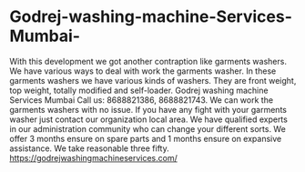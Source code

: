 # Godrej-washing-machine-Services-Mumbai-
With this development we got another contraption like garments washers. We have various ways to deal with work the garments washer. In these garments washers we have various kinds of washers. They are front weight, top weight, totally modified and self-loader. Godrej washing machine Services Mumbai   Call us: 8688821386, 8688821743.    We can work the garments washers with no issue. If you have any fight with your garments washer just contact our organization local area. We have qualified experts in our administration community who can change your different sorts. We offer 3 months ensure on spare parts and 1 months ensure on expansive assistance. We take reasonable three fifty. https://godrejwashingmachineservices.com/
